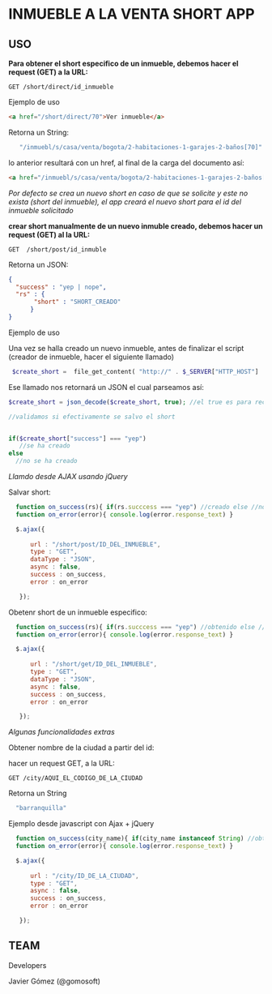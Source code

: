 INMUEBLE A LA VENTA SHORT APP
=============================




USO
---


**Para obtener el short especifico de un inmueble, debemos hacer el request (GET) a la URL:**

```
GET /short/direct/id_inmueble
```

Ejemplo de uso

```html
<a href="/short/direct/70">Ver inmueble</a>
```

Retorna un String:

```javascript
   "/inmuebl/s/casa/venta/bogota/2-habitaciones-1-garajes-2-baños[70]"
```



lo anterior resultará con un href, al final de la carga del documento así:

```html
<a href="/inmuebl/s/casa/venta/bogota/2-habitaciones-1-garajes-2-baños[70]">Ver inmueble</a>
```


*Por defecto se crea un nuevo short en caso de que se solicite y este no exista (short del inmueble), el app creará el nuevo short para el id del inmueble solicitado*



**crear short manualmente de un nuevo inmuble creado, debemos hacer un request (GET) al la URL:**

```
GET  /short/post/id_inmuble
```

Retorna un JSON:


```json
{
  "success" : "yep | nope",
  "rs" : {
  	   "short" : "SHORT_CREADO"
      }	
}
```


Ejemplo de uso

Una vez se halla creado un nuevo inmueble, antes de finalizar el script (creador de inmueble, hacer el siguiente llamado)


```php
 $create_short =  file_get_content( "http://" . $_SERVER["HTTP_HOST"]  . "/short/post/CAMBIAR_ESTO_POR_EL_ID_DEL_INMUEBLE_CREADO");
```

Ese llamado nos retornará un JSON el cual parseamos así:


```php
$create_short = json_decode($create_short, true); //el true es para recibir el JSON en un array y no en un std_class

//validamos si efectivamente se salvo el short


if($create_short["success"] === "yep")
   //se ha creado 
else
  //no se ha creado 

```

*Llamdo desde AJAX usando jQuery*

Salvar short:

```javascript
  function on_success(rs){ if(rs.succcess === "yep") //creado else //no creado }
  function on_error(error){ console.log(error.response_text) }

  $.ajax({
     
      url : "/short/post/ID_DEL_INMUEBLE",
      type : "GET",
      dataType : "JSON",
      async : false,
      success : on_success,
      error : on_error

   });
```

Obetenr short de un inmueble especifico:


```javascript
  function on_success(rs){ if(rs.succcess === "yep") //obtenido else //no obtenido }
  function on_error(error){ console.log(error.response_text) }

  $.ajax({
     
      url : "/short/get/ID_DEL_INMUEBLE",
      type : "GET",
      dataType : "JSON",
      async : false,
      success : on_success,
      error : on_error

   });
```

*Algunas funcionalidades extras*


Obtener nombre de la ciudad a partir del id:

hacer un request GET, a la URL:

```
GET /city/AQUI_EL_CODIGO_DE_LA_CIUDAD
```

Retorna un String


```javascript
  "barranquilla"
```

Ejemplo desde javascript con Ajax + jQuery


```javascript
  function on_success(city_name){ if(city_name instanceof String) //obtenido  else //no obtenido }
  function on_error(error){ console.log(error.response_text) }

  $.ajax({
     
      url : "/city/ID_DE_LA_CIUDAD",
      type : "GET",
      async : false,
      success : on_success,
      error : on_error

   });
```



TEAM
----

Developers

Javier Gómez (@gomosoft)



